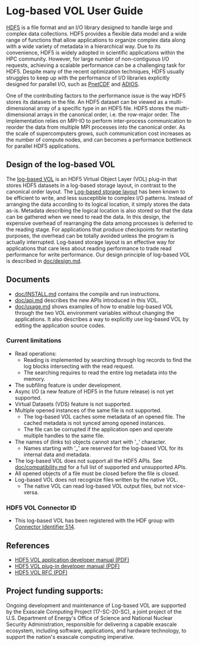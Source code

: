 # Log-based VOL User Guide

[HDF5](https://www.hdfgroup.org/solutions/hdf5/) is a file format and an I/O
library designed to handle large and complex data collections. HDF5 provides a
flexible data model and a wide range of functions that allow applications to
organize complex data along with a wide variety of metadata in a hierarchical
way. Due to its convenience, HDF5 is widely adopted in scientific applications
within the HPC community. However, for large number of non-contiguous I/O
requests, achieving a scalable performance can be a challenging task for HDF5.
Despite many of the recent optimization techniques, HDF5 usually struggles to
keep up with the performance of I/O libraries explicitly designed for parallel
I/O, such as [PnetCDF](https://parallel-netcdf.github.io/) and
[ADIOS](https://github.com/ornladios/ADIOS2).

One of the contributing factors to the performance issue is the way HDF5 stores
its datasets in the file.  An HDF5 dataset can be viewed as a multi-dimensional
array of a specific type in an HDF5 file. HDF5 stores the multi-dimensional
arrays in the canonical order, i.e. the row-major order. The implementation
relies on MPI-IO to perform inter-process communication to reorder the data
from multiple MPI processes into the canonical order. As the scale of
supercomputers grows, such communication cost increases as the number of
compute nodes, and can becomes a performance bottleneck for parallel HDF5
applications. 

## Design of the log-based VOL

The [log-based VOL](https://github.com/DataLib-ECP/vol-log-based) is an HDF5
Virtual Object Layer (VOL) plug-in that stores HDF5 datasets in a log-based
storage layout, in contrast to the canonical order layout. The
[Log-based storage layout](https://link.springer.com/chapter/10.1007/978-3-540-75416-9_34)
has been known to be efficient to write, and less susceptible to complex I/O
patterns. Instead of arranging the data according to its logical location, it
simply stores the data as-is. Metadata describing the logical location is also
stored so that the data can be gathered when we need to read the data. In this
design, the expensive overhead of rearranging the data among processes is
deferred to the reading stage. For applications that produce checkpoints for
restarting purposes, the overhead can be totally avoided unless the program is
actually interrupted. Log-based storage layout is an effective way for
applications that care less about reading performance to trade read performance
for write performance. Our design principle of log-based VOL is described in
[doc/design.md](design.md).

## Documents
* [doc/INSTALL.md](INSTALL.md) contains the compile and run instructions.
* [doc/api.md](api.md) describes the new APIs introduced in this VOL.
* [doc/usage.md](usage.md) shows examples of how to enable log-based VOL
  through the two VOL environment variables without changing the applications.
  It also describes a way to explicitly use log-based VOL by editing the
  application source codes.

### Current limitations
  + Read operations:
    + Reading is implemented by searching through log records to find
      the log blocks intersecting with the read request.
    + The searching requires to read the entire log metadata into the memory.
  + The subfiling feature is under development.
  + Async I/O (a new feature of HDF5 in the future release) is not yet supported.
  + Virtual Datasets (VDS) feature is not supported.
  + Multiple opened instances of the same file is not supported.
    + The log-based VOL caches some metadata of an opened file.
      The cached metadata is not synced among opened instances.
    + The file can be corrupted if the application open and operate multiple handles to the same file.
  + The names of (links to) objects cannot start with '_' character.
    + Names starting with '_' are reserved for the log-based VOL for its internal data and metadata.
  + The log-based VOL does not support all the HDF5 APIs.
    See [doc/compatibility.md](compatibility.md) for a full list of supported and unsupported APIs.
  + All opened objects of a file must be closed before the file is closed.
  + Log-based VOL does not recognize files written by the native VOL.
    + The native VOL can read log-based VOL output files, but not vice-versa.

### HDF5 VOL Connector ID
* This log-based VOL has been registered with the HDF group with
  [Connector Identifier 514](https://portal.hdfgroup.org/display/support/Registered+VOL+Connectors).

## References
* [HDF5 VOL application developer manual (PDF)](https://github.com/HDFGroup/hdf5doc/raw/vol_docs/RFCs/HDF5/VOL/user_guide/vol_user_guide.pdf)
* [HDF5 VOL plug-in developer manual (PDF)](https://github.com/HDFGroup/hdf5doc/raw/vol_docs/RFCs/HDF5/VOL/connector_author_guide/vol_connector_author_guide.pdf)
* [HDF5 VOL RFC (PDF)](https://github.com/HDFGroup/hdf5doc/raw/vol_docs/RFCs/HDF5/VOL/RFC/RFC_VOL.pdf)

## Project funding supports:
Ongoing development and maintenance of Log-based VOL are supported by the
Exascale Computing Project (17-SC-20-SC), a joint project of the U.S.
Department of Energy's Office of Science and National Nuclear Security
Administration, responsible for delivering a capable exascale ecosystem,
including software, applications, and hardware technology, to support the
nation's exascale computing imperative.

